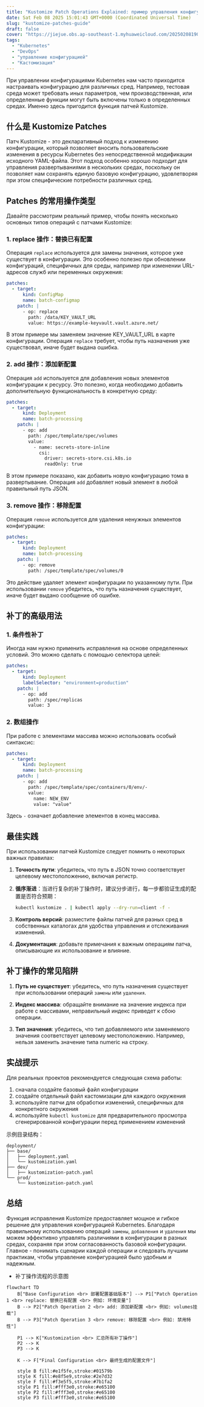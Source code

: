 ```yaml
---
title: "Kustomize Patch Operations Explained: пример управления конфигурацией K8s"
date: Sat Feb 08 2025 15:01:43 GMT+0000 (Coordinated Universal Time)
slug: "kustomize-patches-guide"
draft: false
cover: "https://jiejue.obs.ap-southeast-1.myhuaweicloud.com/20250208190510206.webp"
tags:
  - "Kubernetes"
  - "DevOps"
  - "управление конфигурацией"
  - "Кастомизация"
---
```


При управлении конфигурациями Kubernetes нам часто приходится настраивать конфигурацию для различных сред. Например, тестовая среда может требовать иных параметров, чем производственная, или определенные функции могут быть включены только в определенных средах. Именно здесь пригодится функция патчей Kustomize.

<!--more-->

## 什么是 Kustomize Patches

Патч Kustomize - это декларативный подход к изменению конфигурации, который позволяет вносить пользовательские изменения в ресурсы Kubernetes без непосредственной модификации исходного YAML-файла. Этот подход особенно хорошо подходит для управления развертываниями в нескольких средах, поскольку он позволяет нам сохранять единую базовую конфигурацию, удовлетворяя при этом специфические потребности различных сред.

## Patches 的常用操作类型

Давайте рассмотрим реальный пример, чтобы понять несколько основных типов операций с патчами Kustomize:

### 1. replace 操作：替换已有配置

Операция `replace` используется для замены значения, которое уже существует в конфигурации. Это особенно полезно при обновлении конфигураций, специфичных для среды, например при изменении URL-адресов служб или переменных окружения:

```yaml
patches:
  - target:
      kind: ConfigMap
      name: batch-configmap
    patch: |
      - op: replace
        path: /data/KEY_VAULT_URL
        value: https://example-keyvault.vault.azure.net/
```

В этом примере мы заменяем значение KEY_VAULT_URL в карте конфигурации. Операция `replace` требует, чтобы путь назначения уже существовал, иначе будет выдана ошибка.

### 2. add 操作：添加新配置

Операция `add` используется для добавления новых элементов конфигурации к ресурсу. Это полезно, когда необходимо добавить дополнительную функциональность в конкретную среду:

```yaml
patches:
  - target:
      kind: Deployment
      name: batch-processing
    patch: |
      - op: add
        path: /spec/template/spec/volumes
        value:
          - name: secrets-store-inline
            csi:
              driver: secrets-store.csi.k8s.io
              readOnly: true
```

В этом примере показано, как добавить новую конфигурацию тома в развертывание. Операция `add` добавляет новый элемент в любой правильный путь JSON.

### 3. remove 操作：移除配置

Операция `remove` используется для удаления ненужных элементов конфигурации:

```yaml
patches:
  - target:
      kind: Deployment
      name: batch-processing
    patch: |
      - op: remove
        path: /spec/template/spec/volumes/0
```

Это действие удаляет элемент конфигурации по указанному пути. При использовании `remove` убедитесь, что путь назначения существует, иначе будет выдано сообщение об ошибке.

## 补丁的高级用法

### 1. 条件性补丁

Иногда нам нужно применить исправления на основе определенных условий. Это можно сделать с помощью селектора целей:

```yaml
patches:
  - target:
      kind: Deployment
      labelSelector: "environment=production"
    patch: |
      - op: add
        path: /spec/replicas
        value: 3
```

### 2. 数组操作

При работе с элементами массива можно использовать особый синтаксис:

```yaml
patches:
  - target:
      kind: Deployment
      name: batch-processing
    patch: |
      - op: add
        path: /spec/template/spec/containers/0/env/-
        value:
          name: NEW_ENV
          value: "value"
```

Здесь `-` означает добавление элементов в конец массива.

## 最佳实践

При использовании патчей Kustomize следует помнить о некоторых важных правилах:

1. **Точность пути**: убедитесь, что путь в JSON точно соответствует целевому местоположению, включая регистр.

2. **循序渐进**：当进行复杂的补丁操作时，建议分步进行，每一步都验证生成的配置是否符合预期：
   ```bash
   kubectl kustomize . | kubectl apply --dry-run=client -f -
   ```

3. **Контроль версий**: разместите файлы патчей для разных сред в собственных каталогах для удобства управления и отслеживания изменений.

4. **Документация**: добавьте примечания к важным операциям патча, описывающие их использование и влияние.

## 补丁操作的常见陷阱

1. **Путь не существует**: убедитесь, что путь назначения существует при использовании операций `замены` или `удаления`.

2. **Индекс массива**: обращайте внимание на значение индекса при работе с массивами, неправильный индекс приведет к сбою операции.

3. **Тип значения**: убедитесь, что тип добавляемого или заменяемого значения соответствует целевому местоположению. Например, нельзя заменить значение типа numeric на строку.

## 实战提示

Для реальных проектов рекомендуется следующая схема работы:

1. сначала создайте базовый файл конфигурации
2. создайте отдельный файл кастомизации для каждого окружения
3. используйте патчи для обработки изменений, специфичных для конкретного окружения
4. используйте `kubectl kustomize` для предварительного просмотра сгенерированной конфигурации перед применением изменений

示例目录结构：
```
deployment/
├── base/
│   ├── deployment.yaml
│   └── kustomization.yaml
├── dev/
│   ├── kustomization-patch.yaml
└── prod/
    └── kustomization-patch.yaml
```

## 总结

Функция исправления Kustomize предоставляет мощное и гибкое решение для управления конфигурацией Kubernetes. Благодаря правильному использованию операций `замены`, `добавления` и `удаления` мы можем эффективно управлять различиями в конфигурации в разных средах, сохраняя при этом согласованность базовой конфигурации. Главное - понимать сценарии каждой операции и следовать лучшим практикам, чтобы управление конфигурацией было удобным и надежным.

- 补丁操作流程的示意图
```mermaid
flowchart TD
    B["Base Configuration <br> 部署配置基础版本"] --> P1["Patch Operation 1 <br> replace: 替换已有配置 <br> 例如: 环境变量"]
    B --> P2["Patch Operation 2 <br> add: 添加新配置 <br> 例如: volumes挂载"]
    B --> P3["Patch Operation 3 <br> remove: 移除配置 <br> 例如: 禁用特性"]
    
    P1 --> K["Kustomization <br> 汇总所有补丁操作"]
    P2 --> K
    P3 --> K
    
    K --> F["Final Configuration <br> 最终生成的配置文件"]
    
    style B fill:#e1f5fe,stroke:#01579b
    style K fill:#e8f5e9,stroke:#2e7d32
    style F fill:#f3e5f5,stroke:#7b1fa2
    style P1 fill:#fff3e0,stroke:#e65100
    style P2 fill:#fff3e0,stroke:#e65100
    style P3 fill:#fff3e0,stroke:#e65100
```

